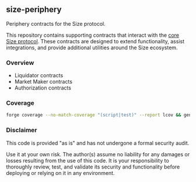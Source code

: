 ## size-periphery

Periphery contracts for the Size protocol.

This repository contains supporting contracts that interact with the [core Size protocol](https://github.com/SizeCredit/size-solidity). These contracts are designed to extend functionality, assist integrations, and provide additional utilities around the Size ecosystem.

### Overview

- Liquidator contracts
- Market Maker contracts
- Authorization contracts

### Coverage

```bash
forge coverage --no-match-coverage "(script|test)" --report lcov && genhtml lcov.info -o report --branch-coverage --ignore-errors inconsistent,corrupt && open report/index.html
```

### Disclaimer

This code is provided "as is" and has not undergone a formal security audit.

Use it at your own risk. The author(s) assume no liability for any damages or losses resulting from the use of this code. It is your responsibility to thoroughly review, test, and validate its security and functionality before deploying or relying on it in any environment.
